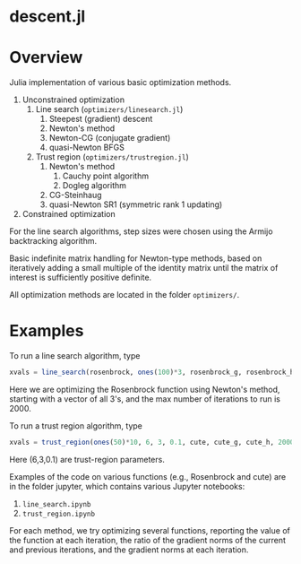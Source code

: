 # descent.jl

# Overview
Julia implementation of various basic optimization methods.

1. Unconstrained optimization
    1. Line search (`optimizers/linesearch.jl`)
        1. Steepest (gradient) descent
        2. Newton's method
        3. Newton-CG (conjugate gradient)
        3. quasi-Newton BFGS
    2. Trust region (`optimizers/trustregion.jl`)
        1. Newton's method
            1. Cauchy point algorithm
            2. Dogleg algorithm
        2. CG-Steinhaug
        3. quasi-Newton SR1 (symmetric rank 1 updating)
2. Constrained optimization

For the line search algorithms, step sizes were chosen using the Armijo
backtracking algorithm.

Basic indefinite matrix handling for Newton-type methods, based on iteratively adding a small
multiple of the identity matrix until the matrix of interest is sufficiently
positive definite.

All optimization methods are located in the folder `optimizers/`.


# Examples

To run a line search algorithm, type

```julia
xvals = line_search(rosenbrock, ones(100)*3, rosenbrock_g, rosenbrock_h, "newton", 2000)
```
Here we are optimizing the Rosenbrock function using Newton's method, starting with a vector of all 3's, and the max number of iterations to run is 2000.

To run a trust region algorithm, type
```julia
xvals = trust_region(ones(50)*10, 6, 3, 0.1, cute, cute_g, cute_h, 2000, "dogleg")
```
Here (6,3,0.1) are trust-region parameters.

Examples of the code on various functions (e.g., Rosenbrock and cute) are in the
folder jupyter, which contains various Jupyter notebooks:

1. `line_search.ipynb`
2. `trust_region.ipynb`

For each method, we try optimizing several functions, reporting the value of the
function at each iteration, the ratio of the gradient norms of the current and
previous iterations, and the gradient norms at each iteration.

